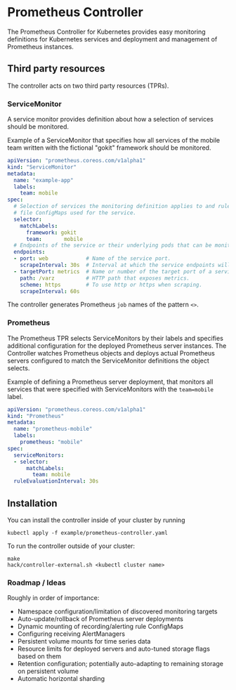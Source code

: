 # Prometheus Controller

The Prometheus Controller for Kubernetes provides easy monitoring definitions
for Kubernetes services and deployment and management of Prometheus instances.

## Third party resources

The controller acts on two third party resources (TPRs).

### ServiceMonitor

A service monitor provides definition about how a selection of services
should be monitored.

Example of a ServiceMonitor that specifies how all services of the mobile team
written with the fictional "gokit" framework should be monitored.

```yaml
apiVersion: "prometheus.coreos.com/v1alpha1"
kind: "ServiceMonitor"
metadata:
  name: "example-app"
  labels:
    team: mobile
spec:
  # Selection of services the monitoring definition applies to and rule
  # file ConfigMaps used for the service.
  selector:
    matchLabels:
      framework: gokit
      team:       mobile
  # Endpoints of the service or their underlying pods that can be monitored.
  endpoints:
  - port: web            # Name of the service port.
    scrapeInterval: 30s  # Interval at which the service endpoints will be scraped.
  - targetPort: metrics  # Name or number of the target port of a service endpoint.
    path: /varz          # HTTP path that exposes metrics.
    scheme: https        # To use http or https when scraping. 
    scrapeInterval: 60s
```

The controller generates Prometheus `job` names of the pattern `<>`.

### Prometheus

The Prometheus TPR selects ServiceMonitors by their labels and specifies additional
configuration for the deployed Prometheus server instances.
The Controller watches Prometheus objects and deploys actual Prometheus servers
configured to match the ServiceMonitor definitions the object selects.

Example of defining a Prometheus server deployment, that monitors all services that
were specified with ServiceMonitors with the `team=mobile` label.

```yaml
apiVersion: "prometheus.coreos.com/v1alpha1"
kind: "Prometheus"
metadata:
  name: "prometheus-mobile"
  labels:
    prometheus: "mobile"
spec:
  serviceMonitors:
  - selector:
      matchLabels:
        team: mobile
  ruleEvaluationInterval: 30s
```

## Installation

You can install the controller inside of your cluster by running

```
kubectl apply -f example/prometheus-controller.yaml
```

To run the controller outside of your cluster:

```
make
hack/controller-external.sh <kubectl cluster name>
```

### Roadmap / Ideas

Roughly in order of importance:

* Namespace configuration/limitation of discovered monitoring targets
* Auto-update/rollback of Prometheus server deployments
* Dynamic mounting of recording/alerting rule ConfigMaps
* Configuring receiving AlertManagers 
* Persistent volume mounts for time series data
* Resource limits for deployed servers and auto-tuned storage flags based on them
* Retention configuration; potentially auto-adapting to remaining storage on persistent volume
* Automatic horizontal sharding